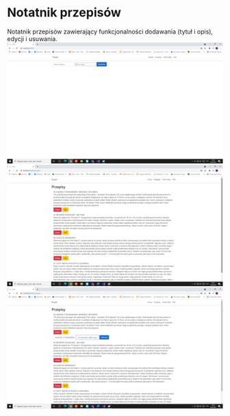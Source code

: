 # Notatnik przepisów

Notatnik przepisów zawierający funkcjonalności dodawania (tytuł i opis), edycji i usuwania.
![alt text](img/przepis11.png)
![alt text](img/przepis1.png)
![alt text](img/przepis2.png)


